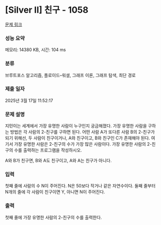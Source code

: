 # [Silver II] 친구 - 1058 

[문제 링크](https://www.acmicpc.net/problem/1058) 

### 성능 요약

메모리: 14380 KB, 시간: 104 ms

### 분류

브루트포스 알고리즘, 플로이드–워셜, 그래프 이론, 그래프 탐색, 최단 경로

### 제출 일자

2025년 3월 17일 11:52:17

### 문제 설명

<p>지민이는 세계에서 가장 유명한 사람이 누구인지 궁금해졌다. 가장 유명한 사람을 구하는 방법은 각 사람의 2-친구를 구하면 된다. 어떤 사람 A가 또다른 사람 B의 2-친구가 되기 위해선, 두 사람이 친구이거나, A와 친구이고, B와 친구인 C가 존재해야 된다. 여기서 가장 유명한 사람은 2-친구의 수가 가장 많은 사람이다. 가장 유명한 사람의 2-친구의 수를 출력하는 프로그램을 작성하시오.</p>

<p>A와 B가 친구면, B와 A도 친구이고, A와 A는 친구가 아니다.</p>

### 입력 

 <p>첫째 줄에 사람의 수 N이 주어진다. N은 50보다 작거나 같은 자연수이다. 둘째 줄부터 N개의 줄에 각 사람이 친구이면 Y, 아니면 N이 주어진다.</p>

### 출력 

 <p>첫째 줄에 가장 유명한 사람의 2-친구의 수를 출력한다.</p>

